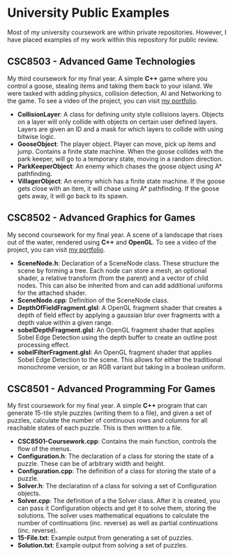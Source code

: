 # University Public Examples
 Most of my university coursework are within private repositories. However, I have placed examples of my work within this repository for public review.

## CSC8503 - Advanced Game Technologies

My third coursework for my final year. A simple **C++** game where you control a goose, stealing items and taking them back to your island. We were tasked with adding physics, collision detection, AI and Networking to the game. To see a video of the project, you can visit [my portfolio](https://charsleyj.github.io/UnoriginalGooseGame.html).



- **CollisionLayer**: A class for defining unity style collisions layers. Objects on a layer will only collide with objects on certain user defined layers. Layers are given an ID and a mask for which layers to collide with using bitwise logic.
- **GooseObject**: The player object. Player can move, pick up items and jump. Contains a finite state machine. When the goose collides with the park keeper, will go to a temporary state, moving in a random direction.
- **ParkKeeperObject**: An enemy which chases the goose object using A\* pathfinding.
- **VillagerObject**: An enemy which has a finite state machine. If the goose gets close with an item, it will chase using A\* pathfinding. If the goose gets away, it will go back to its spawn.

## CSC8502 - Advanced Graphics for Games

My second coursework for my final year. A scene of a landscape that rises out of the water, rendered using **C++** and **OpenGL**. To see a video of the project, you can visit [my portfolio](https://charsleyj.github.io).



- **SceneNode.h**: Declaration of a SceneNode class. These structure the scene by forming a tree. Each node can store a mesh, an optional shader, a relative transform (from the parent) and a vector of child nodes. This can also be inherited from and can add additional uniforms for the attached shader.
- **SceneNode.cpp**: Definition of the SceneNode class.
- **DepthOfFieldFragment.glsl**: A OpenGL fragment shader that creates a depth of field effect by applying a gaussian blur over fragments with a depth value within a given range.
- **sobelDepthFragment.glsl**: An OpenGL fragment shader that applies Sobel Edge Detection using the depth buffer to create an outline post processing effect.
- **sobelFilterFragment.glsl**: An OpenGL fragment shader that applies Sobel Edge Detection to the scene. This allows for either the traditional monochrome version, or an RGB variant but taking in a boolean uniform.

## CSC8501 - Advanced Programming For Games

My first coursework for my final year. A simple **C++** program that can generate 15-tile style puzzles (writing them to a file), and given a set of puzzles, calculate the number of continuous rows and columns for all reachable states of each puzzle. This is then written to a file.



- **CSC8501-Coursework.cpp**: Contains the main function, controls the flow of the menus.
- **Configuration.h**: The declaration of a class for storing the state of a puzzle. These can be of arbitrary width and height.
- **Configuration.cpp**: The definition of a class for storing the state of a puzzle.
- **Solver.h**: The declaration of a class for solving a set of Configuration objects. 
- **Solver.cpp**: The definition of a the Solver class. After it is created, you can pass it Configuration objects and get it to solve them, storing the solutions. The solver uses mathematical equations to calculate the number of continuations (inc. reverse) as well as partial continuations (inc. reverse).
- **15-File.txt**: Example output from generating a set of puzzles.
- **Solution.txt**: Example output from solving a set of puzzles.